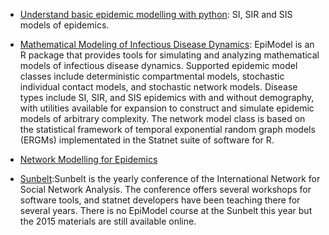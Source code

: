 
- [Understand basic epidemic modelling with python](https://chengjunwang.com/post/en/2013-03-14-learn-basic-epidemic-models-with-python/#si-model): SI, SIR and SIS models of epidemics.

- [Mathematical Modeling of Infectious Disease Dynamics](http://www.epimodel.org/): EpiModel is an R package that provides tools for simulating and analyzing mathematical models of infectious disease dynamics. Supported epidemic model classes include deterministic compartmental models, stochastic individual contact models, and stochastic network models. Disease types include SI, SIR, and SIS epidemics with and without demography, with utilities available for expansion to construct and simulate epidemic models of arbitrary complexity. The network model class is based on the statistical framework of temporal exponential random graph models (ERGMs) implementated in the Statnet suite of software for R.

- [Network Modelling for Epidemics](https://statnet.github.io/nme/)

- [Sunbelt](http://statnet.github.io/sb/):Sunbelt is the yearly conference of the International Network for Social Network Analysis. The conference offers several workshops for software tools, and statnet developers have been teaching there for several years. There is no EpiModel course at the Sunbelt this year but the 2015 materials are still available online. 
